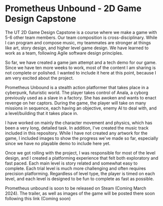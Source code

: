 # Prometheus Unbound - 2D Game Design Capstone

The UT 2D Game Design Capstone is a course where we make a game with 5-6 other team members. 
Our team composition is cross-disciplinary. While I can program and compose music, my teammates are stronger at things like art, story design, and higher level game design.
We have learned to work as a team, following Agile software design principles.

So far, we have created a game jam attempt and a tech demo for our game. 
Since we have ten more weeks to work, most of the content I am sharing is not complete or polished. 
I wanted to include it here at this point, because I am very excited about the project.

Prometheus Unbound is a stealth action platformer that takes place in a cyberpunk, futuristic world. 
The player takes control of Anala, a cyborg previously used as a slave in a factory. She has awoken and wants to enact revenge on her captors.
During the game, the player will take on many missions in sequence, each having an objective, enemy AI to deal with, and a level/building that it takes place in.

I have worked on mainly the character movement and physics, which has been a very long, detailed task.
In addition, I've created the music track included in this repository. 
While I have not created any artwork for the game, I included images to show the progress we've made so far, especially since we have no playable demo to include here yet.

Once we got rolling with the project, I was responsible for most of the level design, and I created a platforming experience that felt both exploratory and fast paced.
Each main level is story related and somewhat easy to complete. Each trial level is much more challenging and often requires precision platforming.
Regardless of level type, the player is timed on each level, and each level is designed to be fun to complete as fast as possible.

Prometheus unbound is soon to be released on Steam (Coming March 2024). The trailer, as well as images of the game will be posted there soon following this link (Coming soon)
